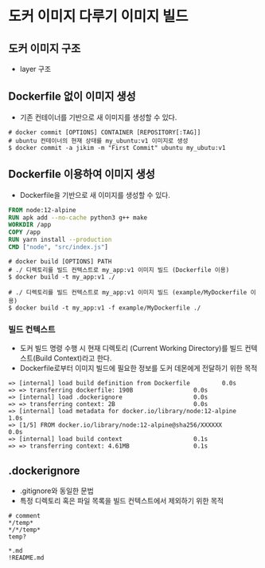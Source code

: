 # 도커 이미지 다루기 이미지 빌드
## 도커 이미지 구조
- layer 구조

## Dockerfile 없이 이미지 생성
- 기존 컨테이너를 기반으로 새 이미지를 생성할 수 있다.
```shell
# docker commit [OPTIONS] CONTAINER [REPOSITORY[:TAG]]
# ubuntu 컨테이너의 현재 상태를 my_ubuntu:v1 이미지로 생성
$ docker commit -a jikim -m "First Commit" ubuntu my_ubutu:v1
```

## Dockerfile 이용하여 이미지 생성
- Dockerfile을 기반으로 새 이미지를 생성할 수 있다.
```dockerfile
FROM node:12-alpine
RUN apk add --no-cache python3 g++ make
WORKDIR /app
COPY /app
RUN yarn install --production
CMD ["node", "src/index.js"]
```

```shell
# docker build [OPTIONS] PATH
# ./ 디렉토리를 빌드 컨텍스트로 my_app:v1 이미지 빌드 (Dockerfile 이용)
$ docker build -t my_app:v1 ./

# ./ 디렉토리를 빌드 컨텍스트로 my_app:v1 이미지 빌드 (example/MyDockerfile 이용)
$ docker build -t my_app:v1 -f example/MyDockerfile ./
```

### 빌드 컨텍스트
- 도커 빌드 명령 수행 시 현재 디렉토리 (Current Working Directory)를 빌드 컨텍스트(Build Context)라고 한다.
- Dockerfile로부터 이미지 빌드에 필요한 정보를 도커 데몬에게 전달하기 위한 목적
```shell
=> [internal] load build definition from Dockerfile			0.0s
=> => transferring dockerfile: 190B					0.0s
=> [internal] load .dockerignore					0.0s
=> => transferring context: 2B						0.0s
=> [internal] load metadata for docker.io/library/node:12-alpine	1.0s
=> [1/5] FROM docker.io/library/node:12-alpine@sha256/XXXXXX		0.0s
=> [internal] load build context					0.1s
=> => transferring context: 4.61MB					0.1s
```

## .dockerignore
- .gitignore와 동일한 문법
- 특정 디렉토리 혹은 파일 목록을 빌드 컨텍스트에서 제외하기 위한 목적
```shell
# comment
*/temp*
*/*/temp*
temp?

*.md
!README.md
```
